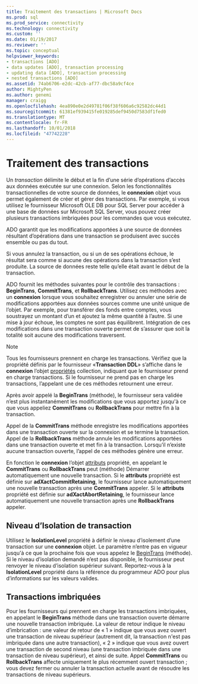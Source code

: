 ```yaml
---
title: Traitement des transactions | Microsoft Docs
ms.prod: sql
ms.prod_service: connectivity
ms.technology: connectivity
ms.custom: ''
ms.date: 01/19/2017
ms.reviewer: ''
ms.topic: conceptual
helpviewer_keywords:
- transactions [ADO]
- data updates [ADO], transaction processing
- updating data [ADO], transaction processing
- nested transactions [ADO]
ms.assetid: 74ab6706-e2dc-42cb-af77-dbc58a9cf4ce
author: MightyPen
ms.author: genemi
manager: craigg
ms.openlocfilehash: 4ea890e0e2d49781f06f38f606a6c92582dc44d1
ms.sourcegitcommit: 61381ef939415fe019285def9450d7583df1fed0
ms.translationtype: MT
ms.contentlocale: fr-FR
ms.lasthandoff: 10/01/2018
ms.locfileid: "47742228"
---
```

# <a name="transaction-processing"></a>Traitement des transactions
Un *transaction* délimite le début et la fin d’une série d’opérations d’accès aux données exécutée sur une connexion. Selon les fonctionnalités transactionnelles de votre source de données, le **connexion** objet vous permet également de créer et gérer des transactions. Par exemple, si vous utilisez le fournisseur Microsoft OLE DB pour SQL Server pour accéder à une base de données sur Microsoft SQL Server, vous pouvez créer plusieurs transactions imbriquées pour les commandes que vous exécutez.  
  
 ADO garantit que les modifications apportées à une source de données résultant d’opérations dans une transaction se produisent avec succès ensemble ou pas du tout.  
  
 Si vous annulez la transaction, ou si un de ses opérations échoue, le résultat sera comme si aucune des opérations dans la transaction s’est produite. La source de données reste telle qu’elle était avant le début de la transaction.  
  
 ADO fournit les méthodes suivantes pour le contrôle des transactions : **BeginTrans**, **CommitTrans**, et **RollbackTrans**. Utilisez ces méthodes avec un **connexion** lorsque vous souhaitez enregistrer ou annuler une série de modifications apportées aux données sources comme une unité unique de l’objet. Par exemple, pour transférer des fonds entre comptes, vous soustrayez un montant d’un et ajoutez la même quantité à l’autre. Si une mise à jour échoue, les comptes ne sont pas équilibrent. Intégration de ces modifications dans une transaction ouverte permet de s’assurer que soit la totalité soit aucune des modifications traversent.  
  
> [!NOTE]
>  Tous les fournisseurs prennent en charge les transactions. Vérifiez que la propriété définis par le fournisseur «**Transaction DDL**» s’affiche dans le **connexion** l’objet [propriétés](../../../ado/reference/ado-api/properties-collection-ado.md) collection, indiquant que le fournisseur prend en charge transactions. Si le fournisseur ne prend pas en charge les transactions, l’appelant une de ces méthodes retournent une erreur.  
  
 Après avoir appelé la **BeginTrans** (méthode), le fournisseur sera validée n’est plus instantanément les modifications que vous apportez jusqu'à ce que vous appeliez **CommitTrans** ou **RollbackTrans** pour mettre fin à la transaction.  
  
 Appel de la **CommitTrans** méthode enregistre les modifications apportées dans une transaction ouverte sur la connexion et se termine la transaction. Appel de la **RollbackTrans** méthode annule les modifications apportées dans une transaction ouverte et met fin à la transaction. Lorsqu’il n’existe aucune transaction ouverte, l’appel de ces méthodes génère une erreur.  
  
 En fonction le **connexion** l’objet [attributs](../../../ado/reference/ado-api/attributes-property-ado.md) propriété, en appelant le **CommitTrans** ou **RollbackTrans** peut (méthode) Démarrer automatiquement une nouvelle transaction. Si le **attributs** propriété est définie sur **adXactCommitRetaining**, le fournisseur lance automatiquement une nouvelle transaction après une **CommitTrans** appeler. Si le **attributs** propriété est définie sur **adXactAbortRetaining**, le fournisseur lance automatiquement une nouvelle transaction après une **RollbackTrans** appeler.  
  
## <a name="transaction-isolation-level"></a>Niveau d’Isolation de transaction  
 Utilisez le **IsolationLevel** propriété à définir le niveau d’isolement d’une transaction sur une **connexion** objet. Le paramètre n’entre pas en vigueur jusqu'à ce que la prochaine fois que vous appelez le [BeginTrans](../../../ado/reference/ado-api/begintrans-committrans-and-rollbacktrans-methods-ado.md) (méthode). Si le niveau d’isolation demandé n’est pas disponible, le fournisseur peut renvoyer le niveau d’isolation supérieur suivant. Reportez-vous à la **IsolationLevel** propriété dans la référence du programmeur ADO pour plus d’informations sur les valeurs valides.  
  
## <a name="nested-transactions"></a>Transactions imbriquées  
 Pour les fournisseurs qui prennent en charge les transactions imbriquées, en appelant le **BeginTrans** méthode dans une transaction ouverte démarre une nouvelle transaction imbriquée. La valeur de retour indique le niveau d’imbrication : une valeur de retour de « 1 » indique que vous avez ouvert une transaction de niveau supérieur (autrement dit, la transaction n'est pas imbriquée dans une autre transaction), « 2 » indique que vous avez ouvert une transaction de second niveau (une transaction imbriquée dans une transaction de niveau supérieur), et ainsi de suite. Appel **CommitTrans** ou **RollbackTrans** affecte uniquement le plus récemment ouvert transaction ; vous devez fermer ou annuler la transaction actuelle avant de résoudre les transactions de niveau supérieurs.
